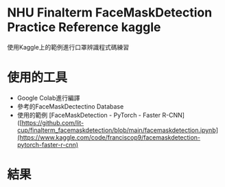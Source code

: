 # NHU Finalterm FaceMaskDetection Practice Reference kaggle  
使用Kaggle上的範例進行口罩辨識程式碼練習
# 使用的工具
- Google Colab進行編譯
- 參考的FaceMaskDectectino Database
- 使用的範例 [FaceMaskDetection - PyTorch - Faster R-CNN]([https://github.com/lit-cup/finalterm_facemaskdetection/blob/main/facemaskdetection.ipynb](https://www.kaggle.com/code/franciscop9/facemaskdetection-pytorch-faster-r-cnn)
# 結果
